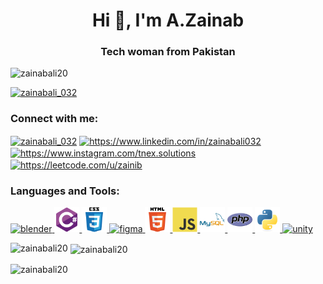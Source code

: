 <h1 align="center">Hi 👋, I'm A.Zainab</h1>
<h3 align="center">Tech woman from Pakistan</h3>

<p align="left"> <img src="https://komarev.com/ghpvc/?username=zainabali20&label=Profile%20views&color=0e75b6&style=flat" alt="zainabali20" /> </p>
<p align="left"> <a href="https://twitter.com/zainabali_032" target="blank"><img src="https://img.shields.io/twitter/follow/zainabali_032?logo=twitter&style=for-the-badge" alt="zainabali_032" /></a> </p>
<h3 align="left">Connect with me:</h3>
<p align="left">
<a href="https://twitter.com/zainabali_032" target="blank"><img align="center" src="https://raw.githubusercontent.com/rahuldkjain/github-profile-readme-generator/master/src/images/icons/Social/twitter.svg" alt="zainabali_032" height="30" width="40" /></a>
<a href="https://linkedin.com/in/https://www.linkedin.com/in/zainabali032" target="blank"><img align="center" src="https://raw.githubusercontent.com/rahuldkjain/github-profile-readme-generator/master/src/images/icons/Social/linked-in-alt.svg" alt="https://www.linkedin.com/in/zainabali032" height="30" width="40" /></a>
<a href="https://instagram.com/https://www.instagram.com/tnex.solutions" target="blank"><img align="center" src="https://raw.githubusercontent.com/rahuldkjain/github-profile-readme-generator/master/src/images/icons/Social/instagram.svg" alt="https://www.instagram.com/tnex.solutions" height="30" width="40" /></a>
<a href="https://www.leetcode.com/https://leetcode.com/u/zainib" target="blank"><img align="center" src="https://raw.githubusercontent.com/rahuldkjain/github-profile-readme-generator/master/src/images/icons/Social/leet-code.svg" alt="https://leetcode.com/u/zainib" height="30" width="40" /></a>
</p>

<h3 align="left">Languages and Tools:</h3>
<p align="left"> <a href="https://www.blender.org/" target="_blank" rel="noreferrer"> <img src="https://download.blender.org/branding/community/blender_community_badge_white.svg" alt="blender" width="40" height="40"/> </a> <a href="https://www.w3schools.com/cs/" target="_blank" rel="noreferrer"> <img src="https://raw.githubusercontent.com/devicons/devicon/master/icons/csharp/csharp-original.svg" alt="csharp" width="40" height="40"/> </a> <a href="https://www.w3schools.com/css/" target="_blank" rel="noreferrer"> <img src="https://raw.githubusercontent.com/devicons/devicon/master/icons/css3/css3-original-wordmark.svg" alt="css3" width="40" height="40"/> </a> <a href="https://www.figma.com/" target="_blank" rel="noreferrer"> <img src="https://www.vectorlogo.zone/logos/figma/figma-icon.svg" alt="figma" width="40" height="40"/> </a> <a href="https://www.w3.org/html/" target="_blank" rel="noreferrer"> <img src="https://raw.githubusercontent.com/devicons/devicon/master/icons/html5/html5-original-wordmark.svg" alt="html5" width="40" height="40"/> </a> <a href="https://developer.mozilla.org/en-US/docs/Web/JavaScript" target="_blank" rel="noreferrer"> <img src="https://raw.githubusercontent.com/devicons/devicon/master/icons/javascript/javascript-original.svg" alt="javascript" width="40" height="40"/> </a> <a href="https://www.mysql.com/" target="_blank" rel="noreferrer"> <img src="https://raw.githubusercontent.com/devicons/devicon/master/icons/mysql/mysql-original-wordmark.svg" alt="mysql" width="40" height="40"/> </a> <a href="https://www.php.net" target="_blank" rel="noreferrer"> <img src="https://raw.githubusercontent.com/devicons/devicon/master/icons/php/php-original.svg" alt="php" width="40" height="40"/> </a> <a href="https://www.python.org" target="_blank" rel="noreferrer"> <img src="https://raw.githubusercontent.com/devicons/devicon/master/icons/python/python-original.svg" alt="python" width="40" height="40"/> </a> <a href="https://unity.com/" target="_blank" rel="noreferrer"> <img src="https://www.vectorlogo.zone/logos/unity3d/unity3d-icon.svg" alt="unity" width="40" height="40"/> </a> </p>

<p><img align="left" src="https://github-readme-stats.vercel.app/api/top-langs?username=zainabali20&show_icons=true&locale=en&layout=compact" alt="zainabali20" /></p>

<p>&nbsp;<img align="center" src="https://github-readme-stats.vercel.app/api?username=zainabali20&show_icons=true&locale=en" alt="zainabali20" /></p>

<p><img align="center" src="https://github-readme-streak-stats.herokuapp.com/?user=zainabali20&" alt="zainabali20" /></p>
